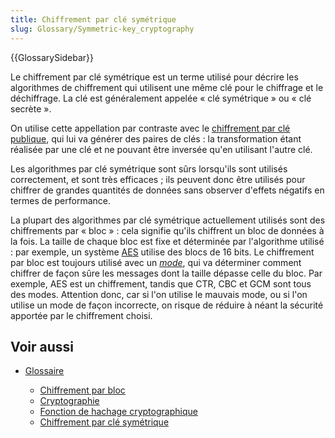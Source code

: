 ```yaml
---
title: Chiffrement par clé symétrique
slug: Glossary/Symmetric-key_cryptography
---
```


{{GlossarySidebar}}

Le chiffrement par clé symétrique est un terme utilisé pour décrire les algorithmes de chiffrement qui utilisent une même clé pour le chiffrage et le déchiffrage. La clé est généralement appelée « clé symétrique » ou « clé secrète ».

On utilise cette appellation par contraste avec le [chiffrement par clé publique](/fr/docs/Glossary/Public-key_cryptography), qui lui va générer des paires de clés : la transformation étant réalisée par une clé et ne pouvant être inversée qu'en utilisant l'autre clé.

Les algorithmes par clé symétrique sont sûrs lorsqu'ils sont utilisés correctement, et sont très efficaces ; ils peuvent donc être utilisés pour chiffrer de grandes quantités de données sans observer d'effets négatifs en termes de performance.

La plupart des algorithmes par clé symétrique actuellement utilisés sont des chiffrements par « bloc » : cela signifie qu'ils chiffrent un bloc de données à la fois. La taille de chaque bloc est fixe et déterminée par l'algorithme utilisé : par exemple, un système [AES](/fr/docs/Glossary/AES) utilise des blocs de 16 bits. Le chiffrement par bloc est toujours utilisé avec un _[mode](/fr/docs/Glossary/Block_cipher_mode_of_operation)_, qui va déterminer comment chiffrer de façon sûre les messages dont la taille dépasse celle du bloc. Par exemple, AES est un chiffrement, tandis que CTR, CBC et GCM sont tous des modes. Attention donc, car si l'on utilise le mauvais mode, ou si l'on utilise un mode de façon incorrecte, on risque de réduire à néant la sécurité apportée par le chiffrement choisi.

## Voir aussi

- [Glossaire](/fr/docs/Glossary)

  - [Chiffrement par bloc](/fr/docs/Glossary/Block_cipher_mode_of_operation)
  - [Cryptographie](/fr/docs/Glossary/Cryptography)
  - [Fonction de hachage cryptographique](/fr/docs/Glossary/Cryptographic_hash_function)
  - [Chiffrement par clé symétrique](/fr/docs/Glossary/Symmetric-key_cryptography)
